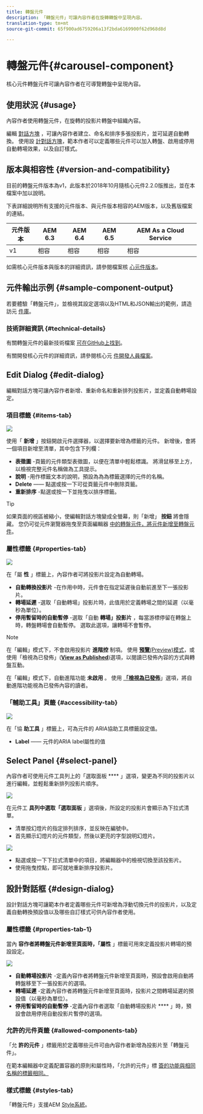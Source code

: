 ```yaml
---
title: 轉盤元件
description: 「轉盤元件」可讓內容作者在旋轉轉盤中呈現內容。
translation-type: tm+mt
source-git-commit: 65f900ad6759206a13f2bda6169900f62d968d8d

---
```



# 轉盤元件{#carousel-component}

核心元件轉盤元件可讓內容作者在可導覽轉盤中呈現內容。

## 使用狀況 {#usage}

內容作者使用轉盤元件，在旋轉的投影片轉盤中組織內容。

編輯 [對話方塊](#edit-dialog) ，可讓內容作者建立、命名和排序多張投影片，並可延遲自動轉換。 使用設 [計對話方塊](#design-dialog)，範本作者可以定義哪些元件可以加入轉盤、啟用或停用自動轉場效果，以及自訂樣式。

## 版本與相容性 {#version-and-compatibility}

目前的轉盤元件版本為v1，此版本於2018年10月隨核心元件2.2.0版推出，並在本檔案中加以說明。

下表詳細說明所有支援的元件版本、與元件版本相容的AEM版本，以及舊版檔案的連結。

| 元件版本 | AEM 6.3 | AEM 6.4 | AEM 6.5 | AEM As a Cloud Service |
|--- |--- |--- |--- |---|
| v1 | 相容 | 相容 | 相容 | 相容 |

如需核心元件版本與版本的詳細資訊，請參閱檔案核 [心元件版本](versions.md)。

## 元件輸出示例 {#sample-component-output}

若要體驗「轉盤元件」，並檢視其設定選項以及HTML和JSON輸出的範例，請造訪元 [件庫](https://adobe.com/go/aem_cmp_library_carousel)。

### 技術詳細資訊 {#technical-details}

有關轉盤元件的最新技術檔案 [可在GitHub上找到](https://adobe.com/go/aem_cmp_tech_carousel_v1)。

有關開發核心元件的詳細資訊，請參閱核心元 [件開發人員檔案](developing.md)。

## Edit Dialog {#edit-dialog}

編輯對話方塊可讓內容作者新增、重新命名和重新排列投影片，並定義自動轉場設定。

### 項目標籤 {#items-tab}

![](assets/screen-shot-2019-08-29-12.01.39.png)

使用「 **新增** 」按鈕開啟元件選擇器，以選擇要新增為標籤的元件。 新增後，會將一個項目新增至清單，其中包含下列欄：

* **表徵圖** -頁籤的元件類型表徵圖，以便在清單中輕鬆標識。 將滑鼠移至上方，以檢視完整元件名稱做為工具提示。
* **說明** -用作標籤文本的說明，預設為為為標籤選擇的元件的名稱。
* **Delete** —— 點選或按一下可從頁籤元件中刪除頁籤。
* **重新排序** -點選或按一下並拖曳以排序標籤。

>[!TIP]
>
>如果頁面的視區被縮小，使編輯對話方塊變成全螢幕，則「新增」 **按鈕** 將會隱藏。 您仍可從元件瀏覽器拖曳至頁面編輯器 [中的轉盤元件，將元件新增至轉盤元件](https://docs.adobe.com/content/help/en/experience-manager-cloud-service/sites/authoring/fundamentals/editing-content.html#inserting-a-component-from-the-components-browser)。

### 屬性標籤 {#properties-tab}

![](assets/screen-shot-2019-08-29-12.01.57.png)

在「屬 **性** 」標籤上，內容作者可將投影片設定為自動轉場。

* **自動轉換投影片** -在作用中時，元件會在指定延遲後自動前進至下一張投影片。
* **轉場延遲** -選取「自動轉場」投影片時，此值用於定義轉場之間的延遲（以毫秒為單位）。
* **停用暫留時的自動暫停** -選取「自動 **轉場」投影片** ，每當游標停留在轉盤上時，轉盤轉場會自動暫停。 選取此選項，讓轉場不會暫停。

>[!NOTE]
>
>在「編輯」模式下，不會啟用投影片 **進階控** 制項。 使用 [**預覽&#x200B;**(Preview)模式](https://docs.adobe.com/content/help/en/experience-manager-cloud-service/sites/authoring/fundamentals/editing-content.html#preview-mode)，或使用「檢視為已發佈」(**[View as Published](https://docs.adobe.com/content/help/en/experience-manager-cloud-service/sites/authoring/fundamentals/editing-content.html#view-as-published)**)選項，以閱讀已發佈內容的方式與轉盤互動。
>
>在「編輯」模式下，自動進階功能 **未啟用** 。 使用 **[「檢視為已發佈](https://docs.adobe.com/content/help/en/experience-manager-cloud-service/sites/authoring/fundamentals/editing-content.html#view-as-published)**」選項，將自動進階功能視為已發佈內容的讀者。

### 「輔助工具」頁籤 {#accessibility-tab}

![](assets/screen-shot-2019-08-29-12.02.22.png)

在「協 **助工具** 」標籤上，可為元件的 [](https://www.w3.org/WAI/standards-guidelines/aria/) ARIA協助工具標籤設定值。

* **Label** —— 元件的ARIA label屬性的值

## Select Panel {#select-panel}

內容作者可使用元件工具列上的「選取面板 **** 」選項，變更為不同的投影片以進行編輯，並輕鬆重新排列投影片順序。

![](assets/screenshot_2018-10-11at165417.png)

在元件工 **具列中選取「選取面板** 」選項後，所設定的投影片會顯示為下拉式清單。

* 清單按幻燈片的指定排列排序，並反映在編號中。
* 首先顯示幻燈片的元件類型，然後以更亮的字型說明幻燈片。

![](assets/opera_snapshot_2018-11-28141537localhost.png)

* 點選或按一下下拉式清單中的項目，將編輯器中的檢視切換至該投影片。
* 使用拖曳控點，即可就地重新排序投影片。

## 設計對話框 {#design-dialog}

設計對話方塊可讓範本作者定義哪些元件可新增為浮動切換元件的投影片，以及定義自動轉換預設值以及哪些自訂樣式可供內容作者使用。

### 屬性標籤 {#properties-tab-1}

當內 **容作者將轉盤元件新增至頁面時，「屬性** 」標籤可用來定義投影片轉場的預設設定。

![](assets/screenshot_2018-11-28at141824.png)

* **自動轉場投影片** -定義內容作者將轉盤元件新增至頁面時，預設會啟用自動將轉盤移至下一張投影片的選項。
* **轉場延遲** -定義內容作者將轉盤元件新增至頁面時，投影片之間轉場延遲的預設值（以毫秒為單位）。
* **停用暫留時的自動暫停** -定義內容作者選取「自動轉場投影片 **** 」時，預設會啟用停用自動投影片暫停的選項。

### 允許的元件頁籤 {#allowed-components-tab}

「允 **許的元件** 」標籤用於定義哪些元件可由內容作者新增為投影片至「轉盤元件」。

在範本編輯器中定義配置容器的原則和屬性時，「允許的元件」標 [簽的功能與相同名稱的標籤相同。](https://docs.adobe.com/content/help/en/experience-manager-cloud-service/sites/authoring/features/templates.html)

### 樣式標籤 {#styles-tab}

「轉盤元件」支援AEM [Style系統](authoring.md#component-styling)。
